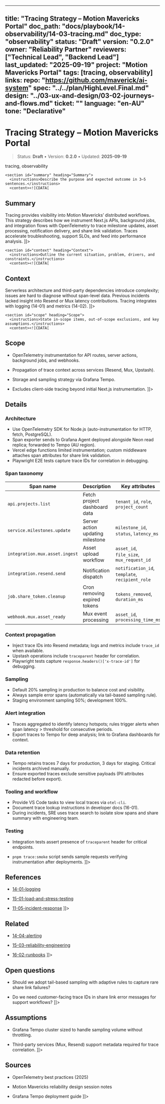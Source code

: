 <!-- ai:managed start file="docs/playbook/14-observability/14-03-tracing.md" responsibility="docs" strategy="replace" -->
---
title: "Tracing Strategy – Motion Mavericks Portal"
doc_path: "docs/playbook/14-observability/14-03-tracing.md"
doc_type: "observability"
status: "Draft"
version: "0.2.0"
owner: "Reliability Partner"
reviewers: ["Technical Lead", "Backend Lead"]
last_updated: "2025-09-19"
project: "Motion Mavericks Portal"
tags: [tracing, observability]
links:
  repo: "https://github.com/maverick/ai-system"
  spec: "../../plan/HighLevel.Final.md"
  design: "../03-ux-and-design/03-02-journeys-and-flows.md"
  ticket: "<PLACEHOLDER>"
language: "en-AU"
tone: "Declarative"
---

# Tracing Strategy – Motion Mavericks Portal

> Status: **Draft** • Version: **0.2.0** • Updated: **2025-09-19**

<doc xmlns="urn:docs:universal"
     type="observability"
     path="docs/playbook/14-observability/14-03-tracing.md"
     version="0.2.0"
     status="Draft"
     owner="Reliability Partner">

  <meta>
    <link rel="repo" href="https://github.com/maverick/ai-system"/>
    <link rel="spec" href="../../plan/HighLevel.Final.md"/>
    <link rel="design" href="../03-ux-and-design/03-02-journeys-and-flows.md"/>
    <tags>tracing, observability</tags>
  </meta>

  <sections>

    <section id="summary" heading="Summary">
      <instructions>Describe the purpose and expected outcome in 3–5 sentences.</instructions>
      <content><![CDATA[
## Summary
Tracing provides visibility into Motion Mavericks’ distributed workflows. This strategy describes how we instrument Next.js APIs, background jobs, and integration flows with OpenTelemetry to trace milestone updates, asset processing, notification delivery, and share link validation. Traces accelerate troubleshooting, support SLOs, and feed into performance analysis.
]]></content>
    </section>

    <section id="context" heading="Context">
      <instructions>Outline the current situation, problem, drivers, and constraints.</instructions>
      <content><![CDATA[
## Context
Serverless architecture and third-party dependencies introduce complexity; issues are hard to diagnose without span-level data. Previous incidents lacked insight into Resend or Mux latency contributions. Tracing integrates with logging (14-01) and metrics (14-02).
]]></content>
    </section>

    <section id="scope" heading="Scope">
      <instructions>State in-scope items, out-of-scope exclusions, and key assumptions.</instructions>
      <content><![CDATA[
## Scope
- OpenTelemetry instrumentation for API routes, server actions, background jobs, and webhooks.
- Propagation of trace context across services (Resend, Mux, Upstash).
- Storage and sampling strategy via Grafana Tempo.
- Excludes client-side tracing beyond initial Next.js instrumentation.
]]></content>
    </section>

    <section id="details" heading="Details">
      <content><![CDATA[
## Details

### Architecture
- Use OpenTelemetry SDK for Node.js (auto-instrumentation for HTTP, fetch, PostgreSQL).
- Span exporter sends to Grafana Agent deployed alongside Neon read replica; forwarded to Tempo (AU region).
- Vercel edge functions limited instrumentation; custom middleware attaches span attributes for share link validation.
- Playwright E2E tests capture trace IDs for correlation in debugging.

### Span taxonomy
| Span name | Description | Key attributes |
|-----------|-------------|----------------|
| `api.projects.list` | Fetch project dashboard data | `tenant_id`, `role`, `project_count` |
| `service.milestones.update` | Server action updating milestone | `milestone_id`, `status`, `latency_ms` |
| `integration.mux.asset.ingest` | Asset upload workflow | `asset_id`, `file_size`, `mux_request_id` |
| `integration.resend.send` | Notification dispatch | `notification_id`, `template`, `recipient_role` |
| `job.share_token.cleanup` | Cron removing expired tokens | `tokens_removed`, `duration_ms` |
| `webhook.mux.asset_ready` | Mux event processing | `asset_id`, `processing_time_ms` |

### Context propagation
- Inject trace IDs into Resend metadata; logs and metrics include `trace_id` when available.
- Upstash operations include `traceparent` header for correlation.
- Playwright tests capture `response.headers()['x-trace-id']` for debugging.

### Sampling
- Default 20% sampling in production to balance cost and visibility.
- Always sample error spans (automatically via tail-based sampling rule).
- Staging environment sampling 50%; development 100%.

### Alert integration
- Traces aggregated to identify latency hotspots; rules trigger alerts when span latency > threshold for consecutive periods.
- Export traces to Tempo for deep analysis; link to Grafana dashboards for context.

### Data retention
- Tempo retains traces 7 days for production, 3 days for staging. Critical incidents archived manually.
- Ensure exported traces exclude sensitive payloads (PII attributes redacted before export).

### Tooling and workflow
- Provide VS Code tasks to view local traces via `otel-cli`.
- Document trace lookup instructions in developer docs (16-01).
- During incidents, SRE uses trace search to isolate slow spans and share summary with engineering team.

### Testing
- Integration tests assert presence of `traceparent` header for critical endpoints.
- `pnpm trace:smoke` script sends sample requests verifying instrumentation after deployments.
]]></content>
    </section>

    <section id="references" heading="References">
      <content><![CDATA[
## References
- [14-01-logging](14-01-logging.md)
- [15-01-load-and-stress-testing](../15-performance-and-reliability/15-01-load-and-stress-testing.md)
- [11-05-incident-response](../11-security-and-compliance/11-05-incident-response.md)
]]></content>
    </section>

    <section id="related" heading="Related">
      <content><![CDATA[
## Related
- [14-04-alerting](14-04-alerting.md)
- [15-03-reliability-engineering](../15-performance-and-reliability/15-03-reliability-engineering.md)
- [16-02-runbooks](../16-documentation-and-training/16-02-runbooks.md)
]]></content>
    </section>

    <section id="open_questions" heading="Open questions">
      <content><![CDATA[
## Open questions
- Should we adopt tail-based sampling with adaptive rules to capture rare share link failures?
- Do we need customer-facing trace IDs in share link error messages for support workflows?
]]></content>
    </section>

    <section id="assumptions" heading="Assumptions">
      <content><![CDATA[
## Assumptions
- Grafana Tempo cluster sized to handle sampling volume without throttling.
- Third-party services (Mux, Resend) support metadata required for trace correlation.
]]></content>
    </section>

    <section id="sources" heading="Sources">
      <content><![CDATA[
## Sources
- OpenTelemetry best practices (2025)
- Motion Mavericks reliability design session notes
- Grafana Tempo deployment guide
]]></content>
    </section>

  </sections>
</doc>
<!-- ai:managed end -->
